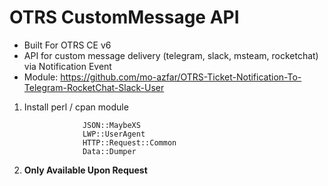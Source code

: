 # OTRS CustomMessage API
- Built For OTRS CE v6
- API for custom message delivery (telegram, slack, msteam, rocketchat) via Notification Event  
- Module: https://github.com/mo-azfar/OTRS-Ticket-Notification-To-Telegram-RocketChat-Slack-User    
  
1. Install perl / cpan module

                    JSON::MaybeXS  
                    LWP::UserAgent  
                    HTTP::Request::Common  
                    Data::Dumper
                    
2. **Only Available Upon Request**  

  